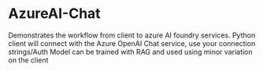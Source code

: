 # AzureAI-Chat
Demonstrates the workflow from client to azure AI foundry services. 
Python client will connect with the Azure OpenAI Chat service, use your connection strings/Auth
Model can be trained with RAG and used using minor variation on the client 
